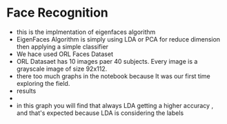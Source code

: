 

# Face Recognition 
- this is the implmentation of eigenfaces algorithm 
- EigenFaces Algorithm is simply using LDA or PCA for reduce dimension then applying a simple classifier
- We hace used ORL Faces Dataset 
- ORL Datasaet has 10 images paer 40 subjects. Every image is a grayscale image of size 92x112.
- there too much graphs in the notebook because It was our first time exploring the field.
- results 
- [](Face-recognition/results/k_values.jpg)
- in this graph you will find that always LDA getting a higher accuracy , and that's expected because LDA is considering the labels 
